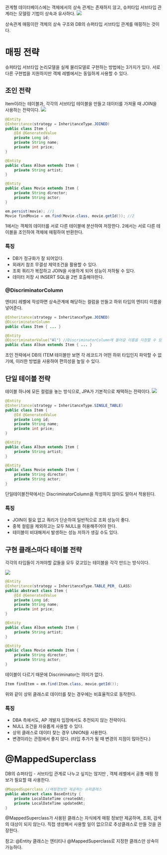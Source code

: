 관계형 데이터베이스에는 객체에서의 상속 관계는 존재하지 않고, 슈퍼타입 서브타입 관계라는 모델링 기법이 상속과 유사하다.
![](https://i.imgur.com/3n50fzZ.png)


상속관계 매핑이란 객체의 상속 구조와 DB의 슈퍼타입 서브타입 관계를 매핑하는 것이다.

# 매핑 전략
슈퍼타입 서브타입 논리모델을 실제 물리모델로 구현하는 방법에는 3가지가 있다. 서로다른 구현법을 지원하지만 객체 레벨에서는 동일하게 사용할 수 있다.
## 조인 전략
Item이라는 테이블과, 각각의 서브타입 테이블을 만들고 데이터를 가져올 때 JOIN을 사용하는 전략이다.
![](https://i.imgur.com/7zsOJ0w.png)

```java
@Entity
@Inheritance(strategy = InheritanceType.JOINED)
public class Item {
	@Id @GeneratedValue
	private Long id;
	private String name;
	private int price;
}

@Entity
public class Album extends Item {
	private String artist;
}

@Entity
public class Movie extends Item {
	private String director;
	private String actor;
}
```

```java
em.persist(movie); //1 
Movie findMovie = em.find(Movie.class, movie.getId()); //2
```
1에서는 객체의 데이터를 서로 다른 테이블에 분산하여 저장한다. 
2에서는 서로 다른 테이블을 조인하여 객체에 매핑하여 반환한다.

### 특징
* DB가 정규화가 잘 되어있다.
* 외래키 참조 무결성 제약조건을 활용할 수 있다.
* 조회 쿼리가 복잡하고 JOIN을 사용하게 되어 성능이 저하될 수 있다.
* 데이터 저장 시 INSERT SQL을 2번 호출해야한다.

### @DiscriminatorColumn
엔티티 레벨에 작성하면 상속관계에 해당하는 컬럼을 만들고 하위 타입의 엔티티 이름을 넣어준다.
```java
@Inheritance(strategy = InheritanceType.JOINED)
@DiscriminatorColumn
public class Item { ... }

@Entity
@DiscriminatorValue("Al") //DiscriminatorColumn에 들어갈 이름을 지정할 수 있다.
public class Album extends Item { ... }
```

조인 전략에서 DB의 ITEM 테이블만 보면 각 레코드가 어떤 하위 타입인지 파악할 수 없기에, 이러한 방법을 사용하여 편의성을 높일 수 있다.

## 단일 테이블 전략
테이블 하나에 모든 컬럼을 놓는 방식으로, JPA가 기본적으로 채택하는 전략이다.
![](https://i.imgur.com/azSxoQC.png)

```java
@Entity
@Inheritance(strategy = InheritanceType.SINGLE_TABLE)
public class Item {
	@Id @GeneratedValue
	private Long id;
	private String name;
	private int price;
}

@Entity
public class Album extends Item {
	private String artist;
}

@Entity
public class Movie extends Item {
	private String director;
	private String actor;
}
```

단일테이블전략에서는 DiscriminatorColumn을 작성하지 않아도 알아서 적용된다.

### 특징 
* JOIN이 필요 없고 쿼리가 단순하여 일반적으로 조회 성능이 좋다.
* 중복 컬럼을 제외하고는 모두 NULL을 허용해주어야 한다.
* 테이블이 비대해져서 발생하는 성능 저하가 생길 수도 있다.
## 구현 클래스마다 테이블 전략
각각의 타입들이 가져야할 값들을 모두 갖고있는 테이블을 각각 만드는 방식이다.

![](https://i.imgur.com/NT1eM7B.png)

```java
@Entity
@Inheritance(strategy = InheritanceType.TABLE_PER_ CLASS)
public abstract class Item { 
	@Id @GeneratedValue
	private Long id;
	private String name;
	private int price;
}

@Entity
public class Album extends Item {
	private String artist;
}

@Entity
public class Movie extends Item {
	private String director;
	private String actor;
}
```
테이블이 다르기 때문에 Discriminator는 의미가 없다.
```java
Item findItem = em.find(Item.class, movie.getId());
```
위와 같이 상위 클래스로 데이터를 찾는 경우에는 비효율적으로 동작한다.

### 특징
* DBA 측에서도, AP 개발자 입장에서도 추천되지 않는 전략이다.
* NULL 조건을 자유롭게 사용할 수 있다.
* 상위 클래스로 데이터 찾는 경우 UNION을 사용한다.
* 변경이라는 관점에서 좋지 않다. (타입 추가가 될 때 변경의 지점이 많아진다.)


# @MappedSuperclass

DB의 슈퍼타입 - 서브타입 관계로 나누고 싶지는 않지만 , 객체 레벨에서 공통 매핑 정보가 필요할 때 사용한다.

```java
@MappedSuperclass //매핑정보만 제공하는 슈퍼클래스
public abstract class BaseEntity {
	private LocalDateTime createdAt;
	private LocalDateTime updatedAt; 
}
```

@MappedSuperclass가 사용된 클래스는 자식에게 매핑 정보만 제공하며, 조회, 검색의 대상이 되지 않는다. 직접 생성해서 사용할 일이 없으므로 추상클래스로 만들 것을 권장한다.

참고: @Entity 클래스는 엔티티나 @MappedSuperclass로 지정한 클래스만 상속이 가능하다.